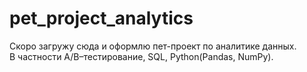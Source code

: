 # pet_project_analytics
Скоро загружу сюда и оформлю пет-проект по аналитике данных.  
В частности A/B–тестирование, SQL, Python(Pandas, NumPy).
